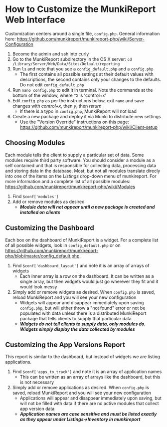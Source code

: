 # How to Customize the MunkiReport Web Interface
Customization centers around a single file, `config.php`. General information here: https://github.com/munkireport/munkireport-php/wiki/Server-Configuration

1. Become the admin and ssh into curly
2. Go to the MunkiReport subdirectory in the OS X server: `cd /Library/Server/Web/Data/Sites/Default/reporting`
3. Run `ls` and note that you see a `config_default.php` and a `config.php`
   * The first contains all possible settings at their default values with descriptions, the second contains only your changes to the defaults. Do not edit `config_default.php`
4. Run `nano config.php` to edit it in terminal. Note the commands at the bottom of the window, where `^X` is 'control+x'
5. Edit `config.php` as per the instructions below, exit `nano` and save changes with *control+x*, then *y*, then *return*
   * If there is a typo in `config.php`, MunkiReport will not load
6. Create a new package and deploy it via Munki to distribute new settings
   * Use the "Version Override" instructions on this page: https://github.com/munkireport/munkireport-php/wiki/Client-setup

## Choosing Modules
Each module tells the client to supply a particular set of data. Some modules require third party software. You should consider a module as a self contained unit that is responsible for collecting data, processing data and storing data in the database. Most, but not all modules translate direcly into one of the items on the *Listings* drop-down menu of munkireport. For more information and a complete list of all possible modules: https://github.com/munkireport/munkireport-php/wiki/Modules

1. Find `$conf['modules']`
2. Add or remove modules as desired
   * **_Module data will not appear until a new package is created and installed on clients_**

## Customizing the Dashboard
Each box on the dashboard of MunkiReport is a widget. For a complete list of all possible widgets, look in `config_default.php` or on https://github.com/munkireport/munkireport-php/blob/master/config_default.php.

1. Find `$conf['dashboard_layout']` and note it is an array of arrays of widgets
   * Each inner array is a row on the dashboard. It can be written as a single array, but then widgets would just go wherever they fit and it would look messy
2. Simply add or remove widgets as desired. When `config.php` is saved, reload MunkiReport and you will see your new configuration
   * Widgets will appear and disappear immediately upon saving `config.php`, but will either throw a "not found" error or not be populated with data unless there is a distributed MunkiReport package that tells clients to supply that particular data
   * **_Widgets do not tell clients to supply data, only modules do. Widgets simply display the data collected by modules_**

## Customizing the App Versions Report
This report is similar to the dashboard, but instead of widgets we are listing applications.

1. Find `$conf['apps_to_track']` and note it is an array of application names
   * This can be written as an array of arrays like the dashboard, but this is not necessary
2. Simply add or remove applications as desired. When `config.php` is saved, reload MunkiReport and you will see your new configuration
   * Applications will appear and disappear immediately upon saving, but will not be filled with data if there are no active modules that collect app version data
   * **_Application names are case sensitive and must be listed exactly as they appear under Listings->Inventory in munkireport_**
